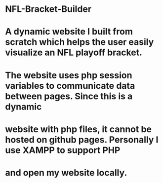 # NFL-Bracket-Builder
# A dynamic website I built from scratch which helps the user easily visualize an NFL playoff bracket. 
# The website uses php session variables to communicate data between pages. Since this is a dynamic
# website with php files, it cannot be hosted on github pages. Personally I use XAMPP to support PHP
# and open my website locally.
